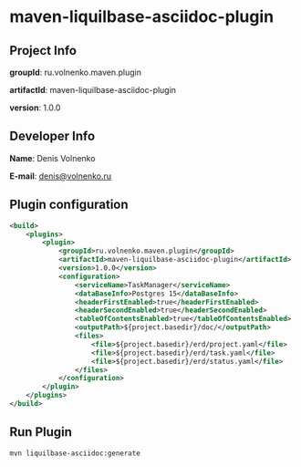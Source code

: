 # maven-liquilbase-asciidoc-plugin

## Project Info

**groupId**: ru.volnenko.maven.plugin

**artifactId**: maven-liquilbase-asciidoc-plugin

**version**: 1.0.0

## Developer Info

**Name**: Denis Volnenko

**E-mail**: denis@volnenko.ru

## Plugin configuration

```xml
<build>
    <plugins>
        <plugin>
            <groupId>ru.volnenko.maven.plugin</groupId>
            <artifactId>maven-liquilbase-asciidoc-plugin</artifactId>
            <version>1.0.0</version>
            <configuration>
                <serviceName>TaskManager</serviceName>
                <dataBaseInfo>Postgres 15</dataBaseInfo>
                <headerFirstEnabled>true</headerFirstEnabled>
                <headerSecondEnabled>true</headerSecondEnabled>
                <tableOfContentsEnabled>true</tableOfContentsEnabled>
                <outputPath>${project.basedir}/doc/</outputPath>
                <files>
                    <file>${project.basedir}/erd/project.yaml</file>
                    <file>${project.basedir}/erd/task.yaml</file>
                    <file>${project.basedir}/erd/status.yaml</file>
                </files>
            </configuration>
        </plugin>
    </plugins>
</build>
```

## Run Plugin

```bash
mvn liquilbase-asciidoc:generate
```